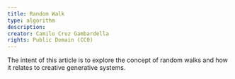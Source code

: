 ```yaml
---
title: Random Walk
type: algorithm
description:
creator: Camilo Cruz Gambardella
rights: Public Domain (CC0)
---
```


The intent of this article is to explore the concept of random walks and how it relates to creative generative systems.